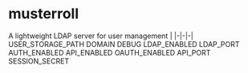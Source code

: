 # musterroll

A lightweight LDAP server for user management
|
|-|-|-|
USER_STORAGE_PATH
DOMAIN
DEBUG
LDAP_ENABLED
LDAP_PORT
AUTH_ENABLED
API_ENABLED
OAUTH_ENABLED
API_PORT
SESSION_SECRET
